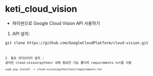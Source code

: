 # keti_cloud_vision

* 파이썬으로 Google Cloud Vision API 사용하기

1. API 설치:
<pre><code>git clone https://github.com/GoogleCloudPlatform/cloud-vision.git<pre><code>

2. 필요 라이브러리 설치 :
설치된 cloud-vision/python/ 내에 필요한 기능 폴더의 requirements.txt를 사용
<pre><code>sudo pip install -r cloud-vision/python/text/requirements.txt<pre><code>

